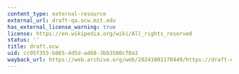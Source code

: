 ```yaml
---
content_type: external-resource
external_url: draft-qa.ocw.mit.edu
has_external_license_warning: true
license: https://en.wikipedia.org/wiki/All_rights_reserved
status: ''
title: draft.ocw
uid: cc05f355-b865-4d5d-ad68-3bb3500cf0a3
wayback_url: https://web.archive.org/web/20241001170449/https://draft-qa.ocw.mit.edu/
---
```

